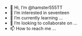 - 👋 Hi, I’m @hamster555TT
- 👀 I’m interested in seventeen
- 🌱 I’m currently learning ...
- 💞️ I’m looking to collaborate on ...
- 📫 How to reach me ...

<!---
hamster555TT/hamster555TT is a ✨ special ✨ repository because its `README.md` (this file) appears on your GitHub profile.
You can click the Preview link to take a look at your changes.
--->

